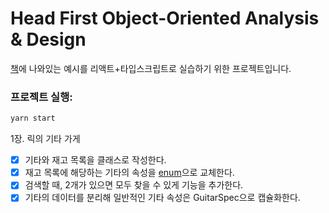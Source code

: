 # Head First Object-Oriented Analysis & Design

[책](https://www.oreilly.com/library/view/head-first-object-oriented/0596008678)에 나와있는 예시를 리액트+타입스크립트로 실습하기 위한 프로젝트입니다.

### 프로젝트 실행:
```js
yarn start
```

1장. 릭의 기타 가게
 - [x] 기타와 재고 목록을 클래스로 작성한다.
 - [x] 재고 목록에 해당하는 기타의 속성을 [enum](https://www.typescriptlang.org/docs/handbook/enums.html#numeric-enums)으로 교체한다.  
 - [x] 검색할 때, 2개가 있으면 모두 찾을 수 있게 기능을 추가한다. 
 - [x] 기타의 데이터를 분리해 일반적인 기타 속성은 GuitarSpec으로 캡슐화한다. 